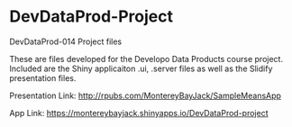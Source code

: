 # DevDataProd-Project
DevDataProd-014 Project files

These are files developed for the Developo Data Products course project. Included are the Shiny applicaiton .ui, .server files as well as the Slidify presentation files.

Presentation Link: http://rpubs.com/MontereyBayJack/SampleMeansApp

App Link: https://montereybayjack.shinyapps.io/DevDataProd-project
